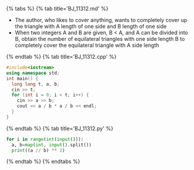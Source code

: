 {% tabs %}
{% tab title='BJ_11312.md' %}

* The author, who likes to cover anything, wants to completely cover up the triangle with A length of one side and B length of one side
* When two integers A and B are given, B < A, and A can be divided into B, obtain the number of equilateral triangles with one side length B to completely cover the equilateral triangle with A side length

{% endtab %}
{% tab title='BJ_11312.cpp' %}

```cpp
#include<iostream>
using namespace std;
int main() {
  long long t, a, b;
  cin >> t;
  for (int i = 0; i < t; i++) {
    cin >> a >> b;
    cout << a / b * a / b << endl;
  }
}
```

{% endtab %}
{% tab title='BJ_11312.py' %}

```py
for i in range(int(input())):
  a, b=map(int, input().split())
  print((a // b) ** 2)
```

{% endtab %}
{% endtabs %}